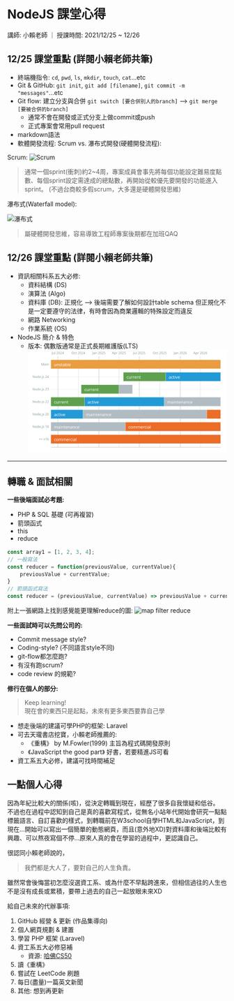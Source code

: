# NodeJS 課堂心得   
講師: 小賴老師 ｜ 授課時間: 2021/12/25 ~ 12/26

## 12/25 課堂重點 (詳閱小賴老師共筆)
- 終端機指令: `cd`, `pwd`, `ls`, `mkdir`, `touch`, `cat`...etc
- Git & GitHub: `git init`, `git add [filename]`, `git commit -m "messages"`...etc
- Git flow: 建立分支與合併 `git switch [要合併別人的branch]` --> `git merge [要被合併的branch]`
    - 通常不會在開發或正式分支上做commit或push
    - 正式專案會常用pull request
- markdown語法
- 軟體開發流程: Scrum vs. 瀑布式開發(硬體開發流程):

Scrum:
![](https://www.visual-paradigm.com/servlet/editor-content/scrum/what-are-scrum-time-boxed-events/sites/7/2018/12/five-scrum-events.png "Scrum")

> 通常一個sprint(衝刺)約2~4周，專案成員會事先將每個功能設定難易度點數、每個sprint設定需達成的總點數，再開始從較優先要開發的功能進入sprint。
> (不過台商較多假scrum，大多還是硬體開發思維)

瀑布式(Waterfall model):

![](https://i.imgur.com/5BlHgUT.jpg "瀑布式")

> 屬硬體開發思維，容易導致工程師專案後期都在加班QAQ


## 12/26 課堂重點 (詳閱小賴老師共筆)
- 資訊相關科系五大必修: 
    - 資料結構 (DS)
    - 演算法 (Algo)
    - 資料庫 (DB): 正規化 --> 後端需要了解如何設計table schema
        但正規化不是一定要遵守的法律，有時會因為商業邏輯的特殊設定而違反
    - 網路 Networking
    - 作業系統 (OS)
- NodeJS 簡介 & 特色
    - 版本: 偶數版通常是正式長期維護版(LTS)
        ![](https://raw.githubusercontent.com/nodejs/Release/master/schedule.svg?sanitize=true "NodeJS version")

---
## 轉職 & 面試相關
**一些後端面試必考題:**
- PHP & SQL 基礎 (可再複習)
- 箭頭函式
- this
- reduce
```javascript
const array1 = [1, 2, 3, 4];
// 一般寫法
const reducer = function(previousValue, currentValue){
    previousValue + currentValue;
}
// 箭頭函式寫法
const reducer = (previousValue, currentValue) => previousValue + currentValue;

```
附上一張網路上找到感覺能更理解reduce的圖:
![](https://i.redd.it/9dm5u0f5mrr41.jpg "map filter reduce")


**一些面試時可以先問公司的:**
- Commit message style?
- Coding-style? (不同語言style不同)
- git-flow都怎麼跑?
- 有沒有跑scrum?
- code review 的規範?

**修行在個人的部分:**
> Keep learning! <br> 現在會的東西只是起點，未來有更多東西要靠自己學
- 想走後端的建議可學PHP的框架: Laravel
- 可去天瓏書店挖寶，小賴老師推薦的:
    - 《重構》 by M.Fowler(1999) 主旨為程式碼開發原則
    - 《JavaScript the good part》 好書，若要精進JS可看
- 資工系五大必修，建議可找時間補足

## 一點個人心得
因為年紀比較大的關係(咳)，從決定轉職到現在，經歷了很多自我懷疑和低谷。
不過也在過程中認知到自己是真的喜歡寫程式，從無名小站年代開始會研究一點點標籤語言、自訂喜歡的樣式，到轉職前在W3school自學HTML和JavaScript，到現在...開始可以寫出一個簡單的動態網頁，而且(意外地XD)對資料庫和後端比較有興趣、可以熬夜寫個不停...原來人真的會在學習的過程中，更認識自己。

很認同小賴老師說的，
> 我們都是大人了，要對自己的人生負責。

雖然常會後悔當初怎麼沒選資工系、或為什麼不早點跨進來，但相信過往的人生也不是沒有成長或累積，要帶上過去的自己一起放眼未來XD

給自己未來的代辦事項:
1. GitHub 經營 & 更新 (作品集導向)
2. 個人網頁規劃 & 建置
3. 學習 PHP 框架 (Laravel)
4. 資工系五大必修惡補
    - 資源: [哈佛CS50](https://cs50.harvard.edu/college/2022/spring/) 
5. 讀《重構》
6. 嘗試在 LeetCode 刷題
7. 每日(盡量)一篇英文新聞
9. 其他: 想到再更新



